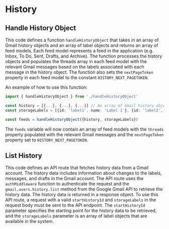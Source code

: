 # History

## Handle History Object

This code defines a function `handleHistoryObject` that takes in an array of Gmail history objects and an array of label objects and returns an array of feed models. Each feed model represents a feed in the application (e.g. Inbox, To Do, Sent, Drafts, and Archive). The function processes the history objects and populates the threads array in each feed model with the relevant Gmail messages based on the labels associated with each message in the history object. The function also sets the `nextPageToken` property in each feed model to the constant `HISTORY_NEXT_PAGETOKEN`.

An example of how to use this function:

```ts
import { handleHistoryObject } from './handleHistoryObject'

const history = [{...}, {...}, {...}] // An array of Gmail history objects
const storageLabels = [{id: 'label1', name: 'Label 1'}, {id: 'label2', name: 'Label 2'}] // An array of label objects

const feeds = handleHistoryObject({history, storageLabels})
```

The `feeds` variable will now contain an array of feed models with the `threads` property populated with the relevant Gmail messages and the `nextPageToken` property set to `HISTORY_NEXT_PAGETOKEN`.

## List History

This code defines an API route that fetches history data from a Gmail account. The history data includes information about changes to the labels, messages, and drafts in the Gmail account. The API route uses the `authMiddleware` function to authenticate the request and the `gmail.users.history.list` method from the Google Gmail API to retrieve the history data. The history data is returned in a response object. To use this API route, a request with a valid `startHistoryId` and `storageLabels` in the request body must be sent to the API endpoint. The `startHistoryId` parameter specifies the starting point for the history data to be retrieved, and the `storageLabels` parameter is an array of label objects that are available in the system.
